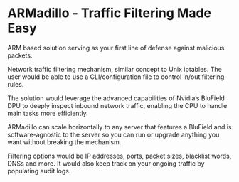 # ARMadillo - Traffic Filtering Made Easy
ARM based solution serving as your first line of defense against malicious packets.

Network traffic filtering mechanism, similar concept to Unix iptables.
The user would be able to use a CLI/configuration file to control in/out filtering rules.

The solution would leverage the advanced capabilities of Nvidia’s BluField DPU to deeply inspect inbound network traffic, enabling the CPU to handle main tasks more efficiently.

ARMadillo can scale horizontally to any server that features a BluField and is software-agnostic to the server so you can run or upgrade anything you want without breaking the mechanism.

Filtering options would be IP addresses, ports, packet sizes, blacklist words, DNSs and more. It would also keep track on your ongoing traffic by populating audit logs.
